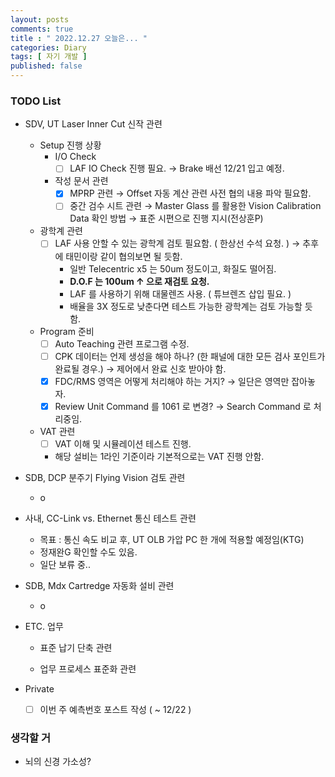 ```yaml
---
layout: posts
comments: true
title : " 2022.12.27 오늘은... "
categories: Diary
tags: [ 자기 개발 ]
published: false
---
```


### TODO List

- SDV, UT Laser Inner Cut 신작 관련

  - Setup 진행 상황
    - I/O Check
      - [ ] LAF IO Check 진행 필요. → Brake 배선 12/21 입고 예정.
    - 작성 문서 관련
      - [x] MPRP 관련 → Offset 자동 계산 관련 사전 협의 내용 파악 필요함.
      - [ ] 중간 검수 시트 관련 → Master Glass 를 활용한 Vision Calibration Data 확인 방법 → 표준 시편으로 진행 지시(전상훈P)

  - 광학계 관련
    - [ ] LAF 사용 안할 수 있는 광학계 검토 필요함. ( 한상선 수석 요청. ) → 추후에 태민이랑 같이 협의보면 될 듯함.
      - 일반 Telecentric x5 는 50um 정도이고, 화질도 떨어짐.
      - **D.O.F 는 100um ↑ 으로 재검토 요청.**
      - LAF 를 사용하기 위해 대물렌즈 사용. ( 튜브렌즈 삽입 필요. )
      - 배율을 3X 정도로 낮춘다면 테스트 가능한 광학계는 검토 가능할 듯 함.

  - Program 준비
    - [ ] Auto Teaching 관련 프로그램 수정.
    - [ ] CPK 데이터는 언제 생성을 해야 하나? (한 패널에 대한 모든 검사 포인트가 완료될 경우.) → 제어에서 완료 신호 받아야 함.
    - [x] FDC/RMS 영역은 어떻게 처리해야 하는 거지? → 일단은 영역만 잡아놓자.
    - [x] Review Unit Command 를 1061 로 변경? → Search Command 로 처리중임.

  - VAT 관련
    - [ ] VAT 이해 및 시뮬레이션 테스트 진행.
    - 해당 설비는 1라인 기준이라 기본적으로는 VAT 진행 안함.

- SDB, DCP 분주기 Flying Vision 검토 관련
  - o

- 사내, CC-Link vs. Ethernet 통신 테스트 관련
  - 목표 : 통신 속도 비교 후, UT OLB 가압 PC 한 개에 적용할 예정임(KTG)
  - 정재완G 확인할 수도 있음.
  - 일단 보류 중..

- SDB, Mdx Cartredge 자동화 설비 관련
  - o

- ETC. 업무
  - 표준 납기 단축 관련

  - 업무 프로세스 표준화 관련

- Private
  - [ ] 이번 주 예측번호 포스트 작성 ( ~ 12/22 )

### 생각할 거

- 뇌의 신경 가소성?
